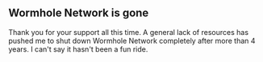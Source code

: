## Wormhole Network is gone

Thank you for your support all this time. A general lack of resources has pushed me to shut down Wormhole Network completely after more than 4 years. I can't say it hasn't been a fun ride.
